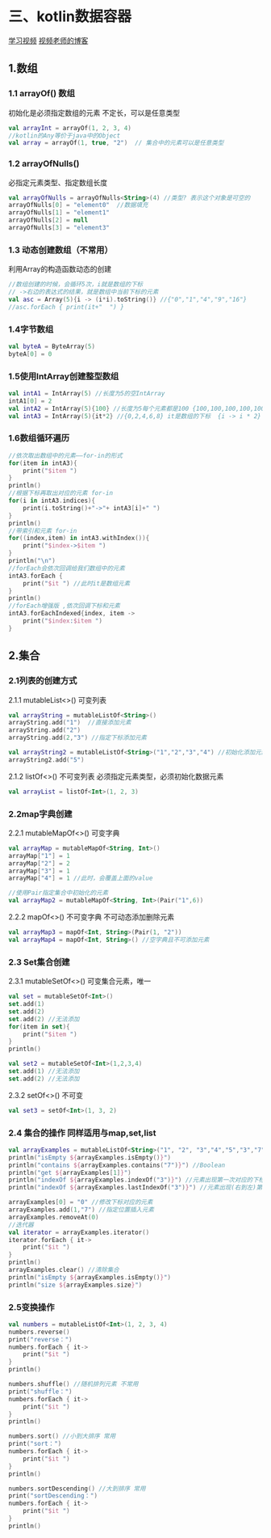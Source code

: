 # 三、kotlin数据容器

[学习视频](https://www.imooc.com/video/23352)            [视频老师的博客](https://www.songyubao.com/book/primary/kotlin/kotlin-data-collection.html)

## 1.数组

### 1.1 arrayOf() 数组

初始化是必须指定数组的元素 不定长，可以是任意类型

```kotlin
val arrayInt = arrayOf(1, 2, 3, 4)
//kotlin的Any等价于java中的Object
val array = arrayOf(1, true, "2")  // 集合中的元素可以是任意类型
```

### 1.2 arrayOfNulls() 

必指定元素类型、指定数组长度

```kotlin
val arrayOfNulls = arrayOfNulls<String>(4) //类型? 表示这个对象是可空的
arrayOfNulls[0] = "element0"  //数据填充
arrayOfNulls[1] = "element1"
arrayOfNulls[2] = null
arrayOfNulls[3] = "element3"
```

### 1.3 动态创建数组（不常用）

利用Array的构造函数动态的创建

```kotlin
//数组创建的时候，会循环5次，i就是数组的下标
// ->右边的表达式的结果，就是数组中当前下标的元素
val asc = Array(5){i -> (i*i).toString()} //{"0","1","4","9","16"}
//asc.forEach { print(it+"  ") }
```

### 1.4字节数组

```kotlin
val byteA = ByteArray(5)
byteA[0] = 0
```

### 1.5使用IntArray创建整型数组

```kotlin
val intA1 = IntArray(5) //长度为5的空IntArray
intA1[0] = 2
val intA2 = IntArray(5){100} //长度为5每个元素都是100 {100,100,100,100,100}
val intA3 = IntArray(5){it*2} //{0,2,4,6,8} it是数组的下标  {i -> i * 2} 等价 {it*2}
```

### 1.6数组循环遍历

```kotlin
//依次取出数组中的元素——for-in的形式
for(item in intA3){
    print("$item ")
}
println()
//根据下标再取出对应的元素 for-in
for(i in intA3.indices){
    print(i.toString()+"->"+ intA3[i]+" ")
}
println()
//带索引和元素 for-in
for((index,item) in intA3.withIndex()){
    print("$index->$item ")
}
println("\n")
//forEach会依次回调给我们数组中的元素
intA3.forEach {
    print("$it ") //此时it是数组元素
}
println()
//forEach增强版 ,依次回调下标和元素
intA3.forEachIndexed{index, item ->
    print("$index:$item ")
}
```



## 2.集合

### 2.1列表的创建方式

2.1.1 mutableList<>() 可变列表

```kotlin
val arrayString = mutableListOf<String>()
arrayString.add("1")  //直接添加元素
arrayString.add("2")
arrayString.add(2,"3") //指定下标添加元素

val arrayString2 = mutableListOf<String>("1","2","3","4") //初始化添加元素
arrayString2.add("5")
```

2.1.2 listOf<>() 不可变列表  必须指定元素类型，必须初始化数据元素

```kotlin
val arrayList = listOf<Int>(1, 2, 3)
```

### 2.2map字典创建

2.2.1 mutableMapOf<>() 可变字典

```kotlin
val arrayMap = mutableMapOf<String, Int>()
arrayMap["1"] = 1
arrayMap["2"] = 2
arrayMap["3"] = 1
arrayMap["4"] = 1 //此时，会覆盖上面的value

//使用Pair指定集合中初始化的元素
val arrayMap2 = mutableMapOf<String, Int>(Pair("1",6))
```

2.2.2 mapOf<>() 不可变字典 不可动态添加删除元素

```kotlin
val arrayMap3 = mapOf<Int, String>(Pair(1, "2"))
val arrayMap4 = mapOf<Int, String>() //空字典且不可添加元素
```

### 2.3 Set集合创建  

2.3.1 mutableSetOf<>()  可变集合元素，唯一

```kotlin
val set = mutableSetOf<Int>()
set.add(1)
set.add(2)
set.add(2) //无法添加
for(item in set){
    print("$item ")
}
println()

val set2 = mutableSetOf<Int>(1,2,3,4)
set.add(1) //无法添加
set.add(2) //无法添加
```

2.3.2 setOf<>() 不可变

```kotlin
val set3 = setOf<Int>(1, 3, 2)
```

### 2.4 集合的操作 同样适用与map,set,list

```kotlin
val arrayExamples = mutableListOf<String>("1", "2", "3","4","5","3","7")
println("isEmpty ${arrayExamples.isEmpty()}")
println("contains ${arrayExamples.contains("7")}") //Boolean
println("get ${arrayExamples[1]}")
println("indexOf ${arrayExamples.indexOf("3")}") //元素出现第一次对应的下标
println("indexOf ${arrayExamples.lastIndexOf("3")}") //元素出现(右到左)第一次对应的下标

arrayExamples[0] = "0" //修改下标对应的元素
arrayExamples.add(1,"7") //指定位置插入元素
arrayExamples.removeAt(0)
//迭代器
val iterator = arrayExamples.iterator()
iterator.forEach { it->
    print("$it ")
}
println()
arrayExamples.clear() //清除集合
println("isEmpty ${arrayExamples.isEmpty()}")
println("size ${arrayExamples.size}")
```

### 2.5变换操作

```kotlin
val numbers = mutableListOf<Int>(1, 2, 3, 4)
numbers.reverse()
print("reverse：")
numbers.forEach { it->
    print("$it ")
}
println()

numbers.shuffle() //随机排列元素 不常用
print("shuffle：")
numbers.forEach { it->
    print("$it ")
}
println()

numbers.sort() //小到大排序 常用
print("sort：")
numbers.forEach { it->
    print("$it ")
}
println()

numbers.sortDescending() //大到排序 常用
print("sortDescending：")
numbers.forEach { it->
    print("$it ")
}
println()
```

